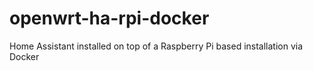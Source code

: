 # openwrt-ha-rpi-docker
Home Assistant installed on top of a Raspberry Pi based installation via Docker
